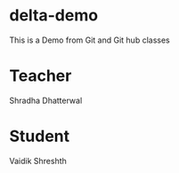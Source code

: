 # delta-demo
This is a Demo from Git and Git hub classes

# Teacher
Shradha Dhatterwal

# Student
Vaidik Shreshth